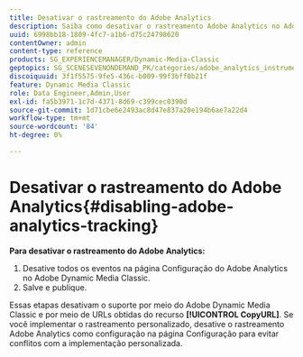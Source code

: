 ```yaml
---
title: Desativar o rastreamento do Adobe Analytics
description: Saiba como desativar o rastreamento Adobe Analytics no Adobe Dynamic Media Classic.
uuid: 6998bb18-1809-4fc7-a1b6-d75c24798620
contentOwner: admin
content-type: reference
products: SG_EXPERIENCEMANAGER/Dynamic-Media-Classic
geptopics: SG_SCENESEVENONDEMAND_PK/categories/adobe_analytics_instrumentation_kit
discoiquuid: 3f1f5575-9fe5-436c-b009-99f3bff0b21f
feature: Dynamic Media Classic
role: Data Engineer,Admin,User
exl-id: fa5b3971-1c7d-4371-8d69-c399cec0390d
source-git-commit: 1d71cbe6e2493ac8d47e837a20e194b6ae7a22d4
workflow-type: tm+mt
source-wordcount: '84'
ht-degree: 0%

---
```


# Desativar o rastreamento do Adobe Analytics{#disabling-adobe-analytics-tracking}

**Para desativar o rastreamento do Adobe Analytics:**

1. Desative todos os eventos na página Configuração do Adobe Analytics no Adobe Dynamic Media Classic.
1. Salve e publique.

Essas etapas desativam o suporte por meio do Adobe Dynamic Media Classic e por meio de URLs obtidas do recurso **[!UICONTROL CopyURL]**. Se você implementar o rastreamento personalizado, desative o rastreamento Adobe Analytics como configuração na página Configuração para evitar conflitos com a implementação personalizada.
